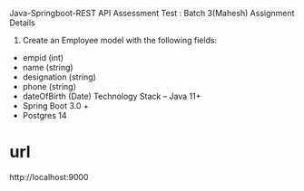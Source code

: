 

Java-Springboot-REST API Assessment Test : Batch 3(Mahesh)
Assignment Details
1. Create an Employee model with the following fields:
- empid (int)
- name (string)
- designation (string)
- phone (string)
- dateOfBirth (Date)
Technology Stack 
– Java 11+
- Spring Boot 3.0 +
- Postgres 14

# url
http://localhost:9000
